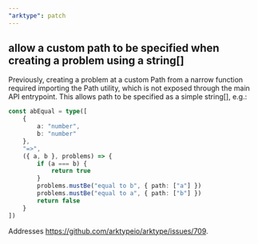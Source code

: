 ```yaml
---
"arktype": patch
---
```


## allow a custom path to be specified when creating a problem using a string[]

Previously, creating a problem at a custom Path from a narrow function required importing the Path utility, which is not exposed through the main API entrypoint. This allows path to be specified as a simple string[], e.g.:

```ts
const abEqual = type([
    {
        a: "number",
        b: "number"
    },
    "=>",
    ({ a, b }, problems) => {
        if (a === b) {
            return true
        }
        problems.mustBe("equal to b", { path: ["a"] })
        problems.mustBe("equal to a", { path: ["b"] })
        return false
    }
])
```

Addresses https://github.com/arktypeio/arktype/issues/709.
